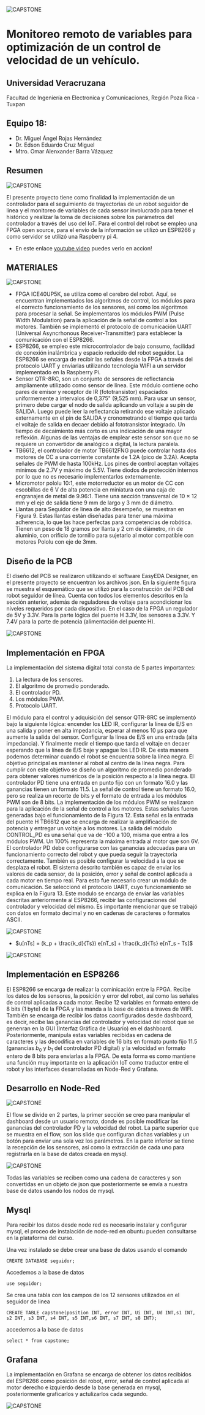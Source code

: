 ![CAPSTONE](IMAGENES/DESCRIPCION_GENERAL.png)
# Monitoreo remoto de variables para optimización de un control de velocidad de un vehículo.

## Universidad Veracruzana                                                                                                                                     
Facultad de Ingeniería en Electronica y Comunicaciones, Región Poza Rica - Tuxpan

## Equipo 18:
* Dr. Miguel Ángel Rojas Hernández
* Dr. Edson Eduardo Cruz Miguel
* Mtro. Omar Alenxander Barra Vázquez

## Resumen
![CAPSTONE](IMAGENES/LAMBUPDUINO.png)

El presente proyecto tiene como finalidad la implementación de un controlador para el seguimiento de trayectorias de un robot seguidor de línea y el monitoreo de variables de cada sensor involucrado para tener el histórico y realizar la toma de decisiones sobre los parámetros del controlador a través del uso del IoT. Para el control del robot se empleo una FPGA open source, para el envío de la información se utilizó un ESP8266 y como servidor se utilizó una Raspberry pi 4.

* En este enlace [youtube video](https://www.youtube.com/watch?v=SAdCPYdH9SM) puedes verlo en accion!

## MATERIALES
![CAPSTONE](IMAGENES/MATERIALES.png)
* FPGA ICE40UP5K, se utiliza como el cerebro del robot. Aquí, se encuentran implementados los algoritmos de control, los módulos para el correcto funcionamiento de los sensores, así como los algoritmos para procesar la señal. Se implementaros los módulos PWM (Pulse Width Modulation) para la aplicación de la señal de control a los motores. También se implementó el protocolo de comunicación UART (Universal Asyncrhonous Receiver-Transmitter) para establecer la comunicación con el ESP8266.
* ESP8266, se empleo este microcontrolador de bajo consumo, facilidad de conexión inalámbrica y espacio reducido del robot seguidor. La ESP8266 se encarga de recibir las señales desde la FPGA a través del protocolo UART y enviarlas utilizando tecnología WIFI a un servidor implementado en la Raspberry Pi.
* Sensor QTR-8RC, son un conjunto de sensores de reflectancia ampliamente utilizado como sensor de línea. Este módulo contiene ocho pares de emisor y receptor de IR (fototransistor) espaciados uniformemente a intervalos de 0,375" (9,525 mm). Para usar un sensor, primero debe cargar el nodo de salida aplicando un voltaje a su pin de SALIDA. Luego puede leer la reflectancia retirando ese voltaje aplicado externamente en el pin de SALIDA y cronometrando el tiempo que tarda el voltaje de salida en decaer debido al fototransistor integrado. Un tiempo de decaimiento más corto es una indicación de una mayor reflexión. Algunas de las ventajas de emplear este sensor son que no se requiere un convertidor de analógico a digital, la lectura paralela.
* TB6612, el controlador de motor TB6612FNG puede controlar hasta dos motores de CC a una corriente constante de 1.2A (pico de 3.2A). Acepta señales de PWM de hasta 100kHz. Los pines de control aceptan voltajes mínimos de 2.7V y máximo de 5.5V. Tiene diodos de protección internos por lo que no es necesario implementarlos externamente.
* Micromotor pololu 10:1, este motorreductor es un motor de CC con escobillas de 6 V de alta potencia en miniatura con una caja de engranajes de metal de 9.96:1. Tiene una sección transversal de 10 × 12 mm y el eje de salida tiene 9 mm de largo y 3 mm de diámetro.
* Llantas para Seguidor de linea de alto desempeño, se muestran en Figura 9. Estas llantas están diseñadas para tener una máxima adherencia,  lo que las hace perfectas para competencias de robótica. Tienen un peso de 18 gramos por llanta y 2 cm de diámetro, rin de aluminio, con orificio de tornillo para sujetarlo al motor compatible con motores Pololu con eje de 3mm.

## Diseño de la PCB
El diseño del PCB se realizaron utilizando el software EasyEDA Designer, en el presente proyecto se encuentran los archivos json. En la siguiente figura se muestra el esquemático que se utilizó para la construcción del PCB del robot seguidor de línea. Cuenta con todos los elementos descritos en la sección anterior, además de reguladores de voltaje para acondicionar los niveles requeridos por cada dispositivo. En el caso de la FPGA un regulador de 5V y 3.3V. Para la parte lógica del puente H 3.3V, los sensores a 3.3V. Y 7.4V para la parte de potencia (alimentación del puente H).

![CAPSTONE](IMAGENES/ESQUEMATICO_PCB.jpg)


## Implementación en FPGA

La implementación del sistema digital total consta de 5 partes importantes:
1. La lectura de los sensores.
2. El algoritmo de promedio ponderado.
3. El controlador PD.
4. Los módulos PWM.
5. Protocolo UART.

El módulo para el control y adquisición del sensor QTR-8RC se implementó bajo la siguiente lógica: encender los LED IR, configurar la línea de E/S en una salida y poner en alta impedancia, esperar al menos 10 μs para que aumente la salida del sensor. Configurar la línea de E/S en una entrada (alta impedancia). Y finalmente medir el tiempo que tarda el voltaje en decaer esperando que la línea de E/S baje y apague los LED IR. De esta manera podemos determinar cuando el robot se encuentra sobre la línea negra. El objetivo principal es mantener al robot al centro de la línea negra. Para cumplir con este objetivo se diseño un algoritmo de promedio ponderado para obtener valores numéricos de la posición respecto a la línea negra. El controlador PD tiene una entrada en punto fijo con un formato 16.0 y las ganancias tienen un formato 11.5. La señal de control tiene un formato 16.0, pero se realiza un recorte de bits y el formato de entrada a los módulos PWM son de 8 bits.
La implementación de los módulos PWM se realizaron para la aplicación de la señal de control a los motores. Estas señales fueron generadas bajo el funcionamiento de la Figura 12. Esta señal es la entrada del puente H TB6612 que se encarga de realizar la amplificación de potencia y entregar un voltaje a los motores. La salida del módulo CONTROL_PD es una señal que va de -100 a 100, misma que entra a los módulos PWM. Un 100% representa la máxima entrada al motor que son 6V.
El controlador PD debe configurarse con las ganancias adecuadas para un funcionamiento correcto del robot y que pueda seguir la trayectoria correctamente. También es posible configurar la velocidad a la que se desplaza el robot. El sistema descrito también es capaz de enviar los valores de cada sensor, de la posición, error y señal de control aplicada a cada motor en tiempo real. Para esto fue necesario crear un módulo de comunicación. Se seleccionó el protocolo UART, cuyo funcionamiento se explica en la Figura 13. Este modulo se encarga de enviar las variables descritas anteriormente al ESP8266, recibir las configuraciones del controlador y velocidad del mismo. Es importante mencionar que se trabajó con datos en formato decimal y no en cadenas de caracteres o formatos ASCII.

![CAPSTONE](IMAGENES/RTL_FPGA.png)

* $u[nTs] = (k_p + \frac{k_d}{Ts}) e[nT_s] + \frac{k_d}{Ts} e[nT_s - Ts]$


![CAPSTONE](IMAGENES/CONTROL_PD.png)

## Implementación en ESP8266
El ESP8266 se encarga de realizar la cominicación entre la FPGA. Recibe los datos de los sensores, la posición y error del robot, así como las señales de control aplicadas a cada motor. Recibe 12 variables en formato entero de 8 bits (1 byte) de la FPGA y las manda a la base de datos a traves de WIFI. También se encarga de recibir los datos caonfigurados desde dashboard, es decir, recibe las ganancias del controlador y velocidad del robot que se genenran en la GUI (Interfaz Gráfica de Usuario) en el dashboard. Posteriormente, manipula estas variables recibidas en cadena de caracteres y las decodifica en variables de 16 bits en formato punto fijo 11.5 (ganancias $b_0$ y $b_1$ del controlador PD digital) y la velocidad en formato entero de 8 bits para enviarlas a la FPGA. De esta forma es como mantiene una función muy importante en la aplicación IoT como traductor entre el robot y las interfaces desarrolladas en Node-Red y Grafana.

## Desarrollo en Node-Red

![CAPSTONE](IMAGENES/FLOW_NODE_RED.png)

El flow se divide en 2 partes, la primer sección se creo para manipular el dashboard desde un usuario remoto, donde es posible modificar las ganancias del controlador PD y la velocidad del robot. La parte superior que se muestra en el flow, son los slide que configuran dichas variables y un botón para enviar una sola vez los parámetros. En la parte inferior se tiene la recepción de los sensores, así como la extracción de cada uno para registrarla en la base de datos creada en mysql.

![CAPSTONE](IMAGENES/DASHBOARD_FPGA.jpeg)

Todas las variables se reciben como una cadena de caracteres y son convertidas en un objeto de json que posteriormente se envía a nuestra base de datos usando los nodos de mysql.

## Mysql

Para recibir los datos desde node red es necesario instalar y configurar mysql, el proceo de instalación de node-red en obuntu pueden consultarse en la plataforma del curso.

Una vez instalado se debe crear una base de datos usando el comando

```
CREATE DATABASE seguidor;
```

Accedemos a la base de datos

```
use seguidor; 
```

Se crea una tabla con los campos de los 12 sensores utilizados en el seguidor de linea

```
CREATE TABLE capstone(position INT, error INT, Ui INT, Ud INT,s1 INT, s2 INT, s3 INT, s4 INT, s5 INT,s6 INT, s7 INT, s8 INT);
```

accedemos a la base de datos

```
select * from capstone;
```

## Grafana
La implementación en Grafana se encarga de obtener los datos recibidos del ESP8266 como posición del robot, error, señal de control aplicada al motor derecho e izquierdo desde la base generada en mysql, posteriormente graficarlos y actulizarlos cada segundo.

![CAPSTONE](IMAGENES/GRAFANA.png)

